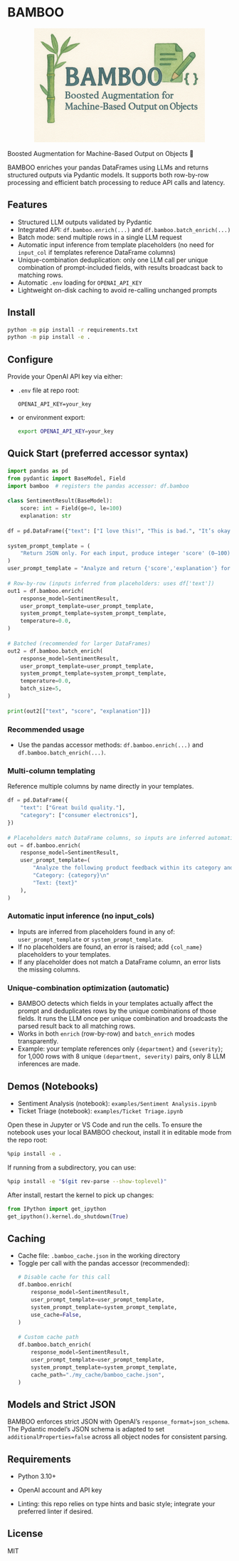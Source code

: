 # BAMBOO

<p align="center">
  <img src="logo.png" alt="BAMBOO Logo" />
</p>


Boosted Augmentation for Machine-Based Output on Objects  🐼

BAMBOO enriches your pandas DataFrames using LLMs and returns structured outputs via Pydantic models. It supports both row-by-row processing and efficient batch processing to reduce API calls and latency.

## Features
- Structured LLM outputs validated by Pydantic
- Integrated API: `df.bamboo.enrich(...)` and `df.bamboo.batch_enrich(...)`
- Batch mode: send multiple rows in a single LLM request
- Automatic input inference from template placeholders (no need for `input_col` if templates reference DataFrame columns)
- Unique-combination deduplication: only one LLM call per unique combination of prompt-included fields, with results broadcast back to matching rows.
- Automatic `.env` loading for `OPENAI_API_KEY`
- Lightweight on-disk caching to avoid re-calling unchanged prompts

## Install
```bash
python -m pip install -r requirements.txt
python -m pip install -e .
```

## Configure
Provide your OpenAI API key via either:
- `.env` file at repo root:
  ```env
  OPENAI_API_KEY=your_key
  ```
- or environment export:
  ```bash
  export OPENAI_API_KEY=your_key
  ```

## Quick Start (preferred accessor syntax)
```python
import pandas as pd
from pydantic import BaseModel, Field
import bamboo  # registers the pandas accessor: df.bamboo

class SentimentResult(BaseModel):
    score: int = Field(ge=0, le=100)
    explanation: str

df = pd.DataFrame({"text": ["I love this!", "This is bad.", "It’s okay."]})

system_prompt_template = (
    "Return JSON only. For each input, produce integer 'score' (0–100) and 'explanation'."
)
user_prompt_template = "Analyze and return {'score','explanation'} for: {text}"

# Row-by-row (inputs inferred from placeholders: uses df['text'])
out1 = df.bamboo.enrich(
    response_model=SentimentResult,
    user_prompt_template=user_prompt_template,
    system_prompt_template=system_prompt_template,
    temperature=0.0,
)

# Batched (recommended for larger DataFrames)
out2 = df.bamboo.batch_enrich(
    response_model=SentimentResult,
    user_prompt_template=user_prompt_template,
    system_prompt_template=system_prompt_template,
    temperature=0.0,
    batch_size=5,
)

print(out2[["text", "score", "explanation"]])
```

### Recommended usage
- Use the pandas accessor methods: `df.bamboo.enrich(...)` and `df.bamboo.batch_enrich(...)`.

### Multi-column templating
Reference multiple columns by name directly in your templates.
```python
df = pd.DataFrame({
    "text": ["Great build quality."],
    "category": ["consumer electronics"],
})

# Placeholders match DataFrame columns, so inputs are inferred automatically
out = df.bamboo.enrich(
    response_model=SentimentResult,
    user_prompt_template=(
        "Analyze the following product feedback within its category and return JSON.\n"
        "Category: {category}\n"
        "Text: {text}"
    ),
)
```

### Automatic input inference (no input_cols)
- Inputs are inferred from placeholders found in any of: `user_prompt_template` or `system_prompt_template`.
- If no placeholders are found, an error is raised; add `{col_name}` placeholders to your templates.
- If any placeholder does not match a DataFrame column, an error lists the missing columns.

### Unique-combination optimization (automatic)
- BAMBOO detects which fields in your templates actually affect the prompt and deduplicates rows by the unique combinations of those fields. It runs the LLM once per unique combination and broadcasts the parsed result back to all matching rows.
- Works in both `enrich` (row-by-row) and `batch_enrich` modes transparently.
- Example: your template references only `{department}` and `{severity}`; for 1,000 rows with 8 unique `(department, severity)` pairs, only 8 LLM inferences are made.

## Demos (Notebooks)
- Sentiment Analysis (notebook): `examples/Sentiment Analysis.ipynb`
- Ticket Triage (notebook): `examples/Ticket Triage.ipynb`

Open these in Jupyter or VS Code and run the cells. To ensure the notebook uses your local BAMBOO checkout, install it in editable mode from the repo root:
```bash
%pip install -e .
```
If running from a subdirectory, you can use:
```bash
%pip install -e "$(git rev-parse --show-toplevel)"
```
After install, restart the kernel to pick up changes:
```python
from IPython import get_ipython
get_ipython().kernel.do_shutdown(True)
```

## Caching
- Cache file: `.bamboo_cache.json` in the working directory
- Toggle per call with the pandas accessor (recommended):
  ```python
  # Disable cache for this call
  df.bamboo.enrich(
      response_model=SentimentResult,
      user_prompt_template=user_prompt_template,
      system_prompt_template=system_prompt_template,
      use_cache=False,
  )

  # Custom cache path
  df.bamboo.batch_enrich(
      response_model=SentimentResult,
      user_prompt_template=user_prompt_template,
      system_prompt_template=system_prompt_template,
      cache_path="./my_cache/bamboo_cache.json",
  )
  ```

## Models and Strict JSON
BAMBOO enforces strict JSON with OpenAI’s `response_format=json_schema`. The Pydantic model’s JSON schema is adapted to set `additionalProperties=false` across all object nodes for consistent parsing.

## Requirements
- Python 3.10+
- OpenAI account and API key


- Linting: this repo relies on type hints and basic style; integrate your preferred linter if desired.

## License
MIT
